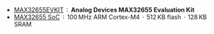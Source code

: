 * [MAX32655EVKIT](https://www.analog.com/en/resources/evaluation-hardware-and-software/evaluation-boards-kits/max32655evkit.html) &thinsp;&ratio;&thinsp; **Analog Devices MAX32655 Evaluation Kit**
* [MAX32655 SoC](https://www.analog.com/en/products/max32655.html) &thinsp;&ratio;&thinsp; 100 MHz ARM Cortex-M4 &thinsp;·&thinsp; 512 KB flash &thinsp;·&thinsp; 128 KB SRAM

